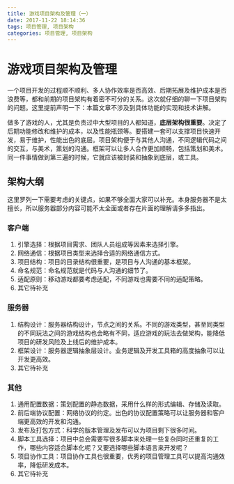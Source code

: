 ```yaml
---
title: 游戏项目架构及管理（一）
date: 2017-11-22 18:14:36
tags: 项目管理, 项目架构
categories: 项目管理, 项目架构
---
```

# 游戏项目架构及管理
一个项目开发的过程顺不顺利、多人协作效率是否高效、后期拓展及维护成本是否浪费等，都和前期的项目架构有着密不可分的关系。这次就仔细的聊一下项目架构的问题。这里提前声明一下：本篇文章不涉及到具体功能的实现和技术讲解。

做多了游戏的人，尤其是负责过中大型项目的人都知道，**底层架构很重要**。决定了后期功能修改和维护的成本，以及性能瓶颈等。要搭建一套可以支撑项目快速开发，易于维护，性能出色的底层。项目架构便于与其他人沟通，不同逻辑代码之间的交互，与美术，策划的沟通。框架可以让多人合作更加顺畅，包括策划和美术。同一件事情做到第三遍的时候，它就应该被封装和抽象到底层，或工具。<!--more-->

## 架构大纲
这里罗列一下需要考虑的关键点，如果不够全面大家可以补充。本身服务器不是太擅长，所以服务器部分内容可能不太全面或者存在片面的理解请多多指出。

### 客户端
1. 引擎选择：根据项目需求、团队人员组成等因素来选择引擎。
2. 网络通信：根据项目类型来选择合适的网络通信方式。
3. 项目结构：项目的目录结构很重要，是项目与人沟通的基本框架。
4. 命名规范：命名规范就是代码与人沟通的细节了。
5. 适配原则：移动游戏都要考虑适配，不同游戏也需要不同的适配策略。
6. 其它待补充

### 服务器
1. 结构设计：服务器结构设计，节点之间的关系。不同的游戏类型，甚至同类型的不同玩法之间的游戏结构也会略有不同，适应游戏的玩法去做架构，能降低项目的研发风险及上线后的维护成本。
2. 框架设计：服务器逻辑抽象层设计。业务逻辑及开发工具箱的高度抽象可以让开发更高效。
3. 其它待补充

### 其他
1. 通用配置数据：策划配置的静态数据，采用什么样的形式编辑、存储及读取。
2. 前后端协议配置：网络协议的约定。出色的协议配置策略可以让服务器和客户端更高效的开发和沟通。
3. 发布及打包方式：科学的版本管理及发布可以为项目剩下很多时间。
4. 脚本工具选择：项目中总会需要写很多脚本来处理一些复杂同时还重复的工作，哪些内容适合脚本化呢？又要选择哪些脚本语言来开发呢？
5. 项目协作工具：项目协作工具也很重要，优秀的项目管理工具可以提高沟通效率，降低研发成本。
6. 其它待补充




